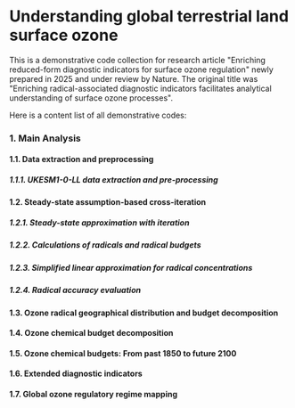 # Understanding global terrestrial land surface ozone
This is a demonstrative code collection for research article "Enriching reduced-form diagnostic indicators for surface ozone regulation" newly prepared in 2025 and under review by Nature. 
The original title was "Enriching radical-associated diagnostic indicators facilitates analytical understanding of surface ozone processes". 

Here is a content list of all demonstrative codes: 

### 1. Main Analysis 

####   1.1.  Data extraction and preprocessing
##### 1.1.1. UKESM1-0-LL data extraction and pre-processing 

#### 1.2.  Steady-state assumption-based cross-iteration 
##### 1.2.1. Steady-state approximation with iteration
##### 1.2.2. Calculations of radicals and radical budgets
##### 1.2.3. Simplified linear approximation for radical concentrations 
##### 1.2.4. Radical accuracy evaluation

#### 1.3.  Ozone radical geographical distribution and budget decomposition
#### 1.4.  Ozone chemical budget decomposition
#### 1.5.  Ozone chemical budgets: From past 1850 to future 2100
#### 1.6.  Extended diagnostic indicators
#### 1.7.  Global ozone regulatory regime mapping

